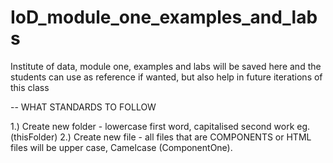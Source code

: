 # IoD_module_one_examples_and_labs

Institute of data, module one, examples and labs will be saved here and the students can use as reference if wanted, but also help in future iterations of this class

-- WHAT STANDARDS TO FOLLOW

1.) Create new folder - lowercase first word, capitalised second work eg. (thisFolder)
2.) Create new file - all files that are COMPONENTS or HTML files will be upper case, Camelcase (ComponentOne).
